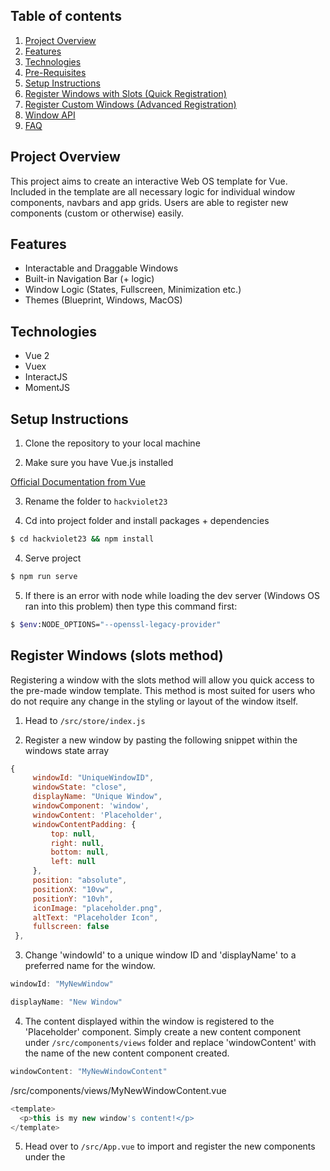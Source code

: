 


## Table of contents
1. [Project Overview](#project-overview)
2. [Features](#features)
3. [Technologies](#technologies)
4. [Pre-Requisites](#pre-requisites)
5. [Setup Instructions](#setup-instructions)
6. [Register Windows with Slots (Quick Registration)](#register-windows-slots)
7. [Register Custom Windows (Advanced Registration)](#register-windows-custom)
8. [Window API](#window-api)
9. [FAQ](#faq)

<a name="project-overview"></a>
## Project Overview
This project aims to create an interactive Web OS template for Vue. Included in the template are all necessary logic for individual window components, navbars and app grids. Users are able to register new components (custom or otherwise) easily. 

<a name="features"></a>
## Features
- Interactable and Draggable Windows
- Built-in Navigation Bar (+ logic)
- Window Logic (States, Fullscreen, Minimization etc.)
- Themes (Blueprint, Windows, MacOS)

<a name="technologies"></a>
## Technologies
- Vue 2
- Vuex 
- InteractJS
- MomentJS

<a name="setup-instruction"></a>
## Setup Instructions

1. Clone the repository to your local machine

2. Make sure you have Vue.js installed 

[Official Documentation from Vue](https://vuejs.org/v2/guide/installation.html)

3. Rename the folder to ```hackviolet23```

4. Cd into project folder and install packages + dependencies


```bash
$ cd hackviolet23 && npm install
```

4. Serve project

```bash
$ npm run serve
```
5. If there is an error with node while loading the dev server (Windows OS ran into this problem) then type this command first:

```bash
$ $env:NODE_OPTIONS="--openssl-legacy-provider"
```

<a name="register-windows-slots"></a>
## Register Windows (slots method)

Registering a window with the slots method will allow you quick access to the pre-made window template. This method is most suited for users who do not require any change in the styling or layout of the window itself.

1. Head to ```/src/store/index.js```

2. Register a new window by pasting the following snippet within the windows state array

```js
{
     windowId: "UniqueWindowID", 
     windowState: "close",
     displayName: "Unique Window",
     windowComponent: 'window',
     windowContent: 'Placeholder',
     windowContentPadding: {
         top: null,
         right: null,
         bottom: null,
         left: null
     },
     position: "absolute",
     positionX: "10vw",
     positionY: "10vh",
     iconImage: "placeholder.png",
     altText: "Placeholder Icon",
     fullscreen: false
 },
 ```
 
3. Change 'windowId' to a unique window ID and 'displayName' to a preferred name for the window.

```js
windowId: "MyNewWindow"
```

```js
displayName: "New Window"
```

4. The content displayed within the window is registered to the 'Placeholder' component. Simply create a new content component under ```/src/components/views``` folder and replace 'windowContent' with the name of the new content component created. 

```js
windowContent: "MyNewWindowContent"
```

/src/components/views/MyNewWindowContent.vue
```js
<template>
  <p>this is my new window's content!</p>
</template>
```

5. Head over to ```/src/App.vue``` to import and register the new components under the <script> section.
  
```js
  import MyNewWindowContent from './components/views/MyNewWindowContent'
```
  
```js
  components: {
    ...,
    MyNewWindowContent
  }
```

6. Save all changed or created files and head to localhost to view changes.
     
<a name="register-windows-custom"></a>
## Register Windows (Custom Window)

Registering a custom window is also made relatively simple due to each window having a dedicated object state tracking the window to present. You might want to register a custom window if the layout or styling of the window itself needs to be modified (i.e. removal or addition of buttons in window's top bar).
     
1. Head to ```/src/store/index.js```

2. Register a new window by pasting the following snippet within the windows state array

```js
{
     windowId: "UniqueWindowID", 
     windowState: "close",
     displayName: "Unique Window",
     windowComponent: 'window',
     windowContent: 'Placeholder',
     windowContentPadding: {
         top: null,
         right: null,
         bottom: null,
         left: null
     },
     position: "absolute",
     positionX: "10vw",
     positionY: "10vh",
     iconImage: "placeholder.png",
     altText: "Placeholder Icon",
     fullscreen: false
 },
 ```
 
3. Change 'windowId' to a unique window ID and 'displayName' to a preferred name for the window.

```js
windowId: "MyCustomWindow"
```

```js
displayName: "Custom Window"
```
     
4. The window UI itself is stored under 'windowComponent' and we can now register our own custom window by changing the registered components.
    
```
windowComponent: 'SpecialWindow'
```
     
5. Create a new window component named ```SpecialWindow.vue
``` under ```/src/components/template``` and ***copy the contents of Window.vue into this new file***. 
     
6. For demonstration purposes, we will simply change the background of the 'top-bar' of the window and add some content replacing the slot section. 
     
Paste this CSS snippet under the style section.
```css
.top-bar {
     background-color: green !important;
}
```
     
Replace the slot tags with this snippet of HTML.   
     
```html
<p>This is my new custom window</p>
```

6. Head over to ```/src/App.vue``` to import and register the new components under the <script> section.
```js
  import SpecialWindow from './components/template/SpecialWindow'
```
  
```js
  components: {
    ...,
    SpecialWindow
  }
```
     
7. Save all changed or created files and head to localhost to view changes.
     
     
<a name="window-api"></a>
## Window API
| Name | Description | Type |
| ---- | ----------- | ---- |
| windowId | Unique ID to identify a window | String |
| windowState | Tracks window's open, close or minimized state | String |
| displayName | Label for window in app grid and window header title | String |
| windowComponent | Window's own UI, can be changed to use a custom window, see custom window registration section | String |
| windowContent | Tracks window's content component, will be inserted in under slots if making use of standard window, see registration of windows with slots section | String |
| windowContentPadding | Sets padding of content within the window | String or null |
| position | Sets CSS position of window | String |
| positionX | Sets initial X displacement of window | String |
| positionY | Sets intial Y displacement of window | String |
| iconImage | Name of icon image of window, icons should be placed in ```/assets/icons/``` | String |
| altText | Icon's alternative text | String |
| fullscreen | Tracks whether a window is in fullscreen or not | Boolean |
